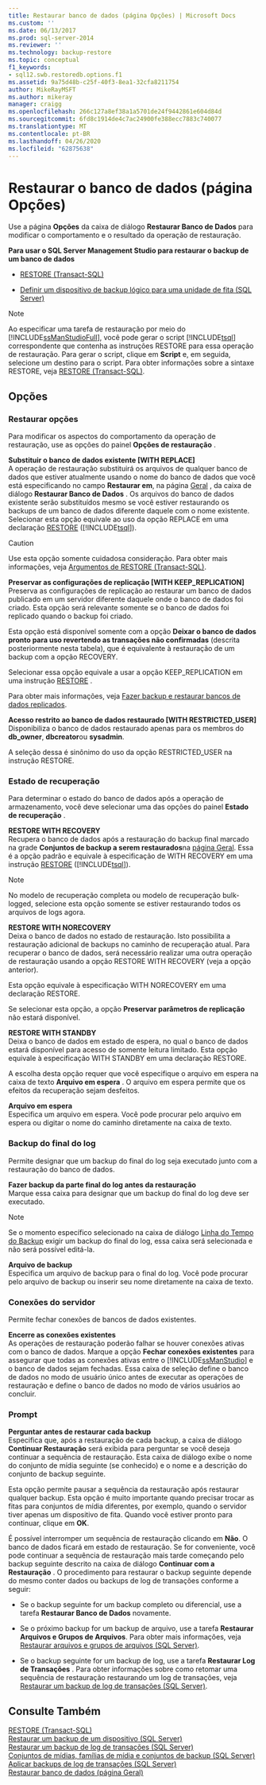 ```yaml
---
title: Restaurar banco de dados (página Opções) | Microsoft Docs
ms.custom: ''
ms.date: 06/13/2017
ms.prod: sql-server-2014
ms.reviewer: ''
ms.technology: backup-restore
ms.topic: conceptual
f1_keywords:
- sql12.swb.restoredb.options.f1
ms.assetid: 9a75d48b-c25f-40f3-8ea1-32cfa8211754
author: MikeRayMSFT
ms.author: mikeray
manager: craigg
ms.openlocfilehash: 266c127a8ef38a1a5701de24f9442861e604d84d
ms.sourcegitcommit: 6fd8c1914de4c7ac24900fe388ecc7883c740077
ms.translationtype: MT
ms.contentlocale: pt-BR
ms.lasthandoff: 04/26/2020
ms.locfileid: "62875638"
---
```

# <a name="restore-database-options-page"></a>Restaurar o banco de dados (página Opções)
  Use a página **Opções** da caixa de diálogo **Restaurar Banco de Dados** para modificar o comportamento e o resultado da operação de restauração.  
  
 **Para usar o SQL Server Management Studio para restaurar o backup de um banco de dados**  
  
-   [RESTORE &#40;Transact-SQL&#41;](/sql/t-sql/statements/restore-statements-transact-sql)  
  
-   [Definir um dispositivo de backup lógico para uma unidade de fita &#40;SQL Server&#41;](define-a-logical-backup-device-for-a-tape-drive-sql-server.md)  
  
> [!NOTE]  
>  Ao especificar uma tarefa de restauração por meio do [!INCLUDE[ssManStudioFull](../../includes/ssmanstudiofull-md.md)], você pode gerar o script [!INCLUDE[tsql](../../includes/tsql-md.md)] correspondente que contenha as instruções RESTORE para essa operação de restauração. Para gerar o script, clique em **Script** e, em seguida, selecione um destino para o script. Para obter informações sobre a sintaxe RESTORE, veja [RESTORE &#40;Transact-SQL&#41;](/sql/t-sql/statements/restore-statements-transact-sql).  
  
## <a name="options"></a>Opções  
  
### <a name="restore-options"></a>Restaurar opções  
 Para modificar os aspectos do comportamento da operação de restauração, use as opções do painel **Opções de restauração** .  
  
 **Substituir o banco de dados existente [WITH REPLACE]**  
 A operação de restauração substituirá os arquivos de qualquer banco de dados que estiver atualmente usando o nome do banco de dados que você está especificando no campo **Restaurar em**, na página [Geral](../../integration-services/general-page-of-integration-services-designers-options.md) , da caixa de diálogo **Restaurar Banco de Dados** . Os arquivos do banco de dados existente serão substituídos mesmo se você estiver restaurando os backups de um banco de dados diferente daquele com o nome existente. Selecionar esta opção equivale ao uso da opção REPLACE em uma declaração [RESTORE](/sql/t-sql/statements/restore-statements-arguments-transact-sql) ([!INCLUDE[tsql](../../includes/tsql-md.md)]).  
  
> [!CAUTION]  
>  Use esta opção somente cuidadosa consideração. Para obter mais informações, veja [Argumentos de RESTORE &#40;Transact-SQL&#41;](/sql/t-sql/statements/restore-statements-arguments-transact-sql).  
  
 **Preservar as configurações de replicação [WITH KEEP_REPLICATION]**  
 Preserva as configurações de replicação ao restaurar um banco de dados publicado em um servidor diferente daquele onde o banco de dados foi criado. Esta opção será relevante somente se o banco de dados foi replicado quando o backup foi criado.  
  
 Esta opção está disponível somente com a opção **Deixar o banco de dados pronto para uso revertendo as transações não confirmadas** (descrita posteriormente nesta tabela), que é equivalente à restauração de um backup com a opção RECOVERY.  
  
 Selecionar essa opção equivale a usar a opção KEEP_REPLICATION em uma instrução [RESTORE](/sql/t-sql/statements/restore-statements-transact-sql) .  
  
 Para obter mais informações, veja [Fazer backup e restaurar bancos de dados replicados](../replication/administration/back-up-and-restore-replicated-databases.md).  
  
 **Acesso restrito ao banco de dados restaurado [WITH RESTRICTED_USER]**  
 Disponibiliza o banco de dados restaurado apenas para os membros do **db_owner**, **dbcreator**ou **sysadmin**.  
  
 A seleção dessa é sinônimo do uso da opção RESTRICTED_USER na instrução RESTORE.  
  
### <a name="recovery-state"></a>Estado de recuperação  
 Para determinar o estado do banco de dados após a operação de armazenamento, você deve selecionar uma das opções do painel **Estado de recuperação** .  
  
 **RESTORE WITH RECOVERY**  
 Recupera o banco de dados após a restauração do backup final marcado na grade **Conjuntos de backup a serem restaurados**na [página Geral](../../integration-services/general-page-of-integration-services-designers-options.md). Essa é a opção padrão e equivale à especificação de WITH RECOVERY em uma instrução [RESTORE](/sql/t-sql/statements/restore-statements-arguments-transact-sql) ([!INCLUDE[tsql](../../includes/tsql-md.md)]).  
  
> [!NOTE]  
>  No modelo de recuperação completa ou modelo de recuperação bulk-logged, selecione esta opção somente se estiver restaurando todos os arquivos de logs agora.  
  
 **RESTORE WITH NORECOVERY**  
 Deixa o banco de dados no estado de restauração. Isto possibilita a restauração adicional de backups no caminho de recuperação atual. Para recuperar o banco de dados, será necessário realizar uma outra operação de restauração usando a opção RESTORE WITH RECOVERY (veja a opção anterior).  
  
 Esta opção equivale à especificação WITH NORECOVERY em uma declaração RESTORE.  
  
 Se selecionar esta opção, a opção **Preservar parâmetros de replicação** não estará disponível.  
  
 **RESTORE WITH STANDBY**  
 Deixa o banco de dados em estado de espera, no qual o banco de dados estará disponível para acesso de somente leitura limitado. Esta opção equivale à especificação WITH STANDBY em uma declaração RESTORE.  
  
 A escolha desta opção requer que você especifique o arquivo em espera na caixa de texto **Arquivo em espera** . O arquivo em espera permite que os efeitos da recuperação sejam desfeitos.  
  
 **Arquivo em espera**  
 Especifica um arquivo em espera. Você pode procurar pelo arquivo em espera ou digitar o nome do caminho diretamente na caixa de texto.  
  
### <a name="tail-log-backup"></a>Backup do final do log  
 Permite designar que um backup do final do log seja executado junto com a restauração do banco de dados.  
  
 **Fazer backup da parte final do log antes da restauração**  
 Marque essa caixa para designar que um backup do final do log deve ser executado.  
  
> [!NOTE]  
>  Se o momento específico selecionado na caixa de diálogo [Linha do Tempo do Backup](backup-timeline.md) exigir um backup do final do log, essa caixa será selecionada e não será possível editá-la.  
  
 **Arquivo de backup**  
 Especifica um arquivo de backup para o final do log. Você pode procurar pelo arquivo de backup ou inserir seu nome diretamente na caixa de texto.  
  
### <a name="server-connections"></a>Conexões do servidor  
 Permite fechar conexões de bancos de dados existentes.  
  
 **Encerre as conexões existentes**  
 As operações de restauração poderão falhar se houver conexões ativas com o banco de dados. Marque a opção **Fechar conexões existentes** para assegurar que todas as conexões ativas entre o [!INCLUDE[ssManStudio](../../includes/ssmanstudio-md.md)] e o banco de dados sejam fechadas. Essa caixa de seleção define o banco de dados no modo de usuário único antes de executar as operações de restauração e define o banco de dados no modo de vários usuários ao concluir.  
  
### <a name="prompt"></a>Prompt  
 **Perguntar antes de restaurar cada backup**  
 Especifica que, após a restauração de cada backup, a caixa de diálogo **Continuar Restauração** será exibida para perguntar se você deseja continuar a sequência de restauração. Esta caixa de diálogo exibe o nome do conjunto de mídia seguinte (se conhecido) e o nome e a descrição do conjunto de backup seguinte.  
  
 Esta opção permite pausar a sequência da restauração após restaurar qualquer backup. Esta opção é muito importante quando precisar trocar as fitas para conjuntos de mídia diferentes, por exemplo, quando o servidor tiver apenas um dispositivo de fita. Quando você estiver pronto para continuar, clique em **OK**.  
  
 É possível interromper um sequência de restauração clicando em **Não**. O banco de dados ficará em estado de restauração. Se for conveniente, você pode continuar a sequência de restauração mais tarde começando pelo backup seguinte descrito na caixa de diálogo **Continuar com a Restauração** . O procedimento para restaurar o backup seguinte depende do mesmo conter dados ou backups de log de transações conforme a seguir:  
  
-   Se o backup seguinte for um backup completo ou diferencial, use a tarefa **Restaurar Banco de Dados** novamente.  
  
-   Se o próximo backup for um backup de arquivo, use a tarefa **Restaurar Arquivos e Grupos de Arquivos**. Para obter mais informações, veja [Restaurar arquivos e grupos de arquivos &#40;SQL Server&#41;](restore-files-and-filegroups-sql-server.md).  
  
-   Se o backup seguinte for um backup de log, use a tarefa **Restaurar Log de Transações** . Para obter informações sobre como retomar uma sequência de restauração restaurando um log de transações, veja [Restaurar um backup de log de transações &#40;SQL Server&#41;](restore-a-transaction-log-backup-sql-server.md).  
  
## <a name="see-also"></a>Consulte Também  
 [RESTORE &#40;Transact-SQL&#41;](/sql/t-sql/statements/restore-statements-transact-sql)   
 [Restaurar um backup de um dispositivo &#40;SQL Server&#41;](restore-a-backup-from-a-device-sql-server.md)   
 [Restaurar um backup de log de transações &#40;SQL Server&#41;](restore-a-transaction-log-backup-sql-server.md)   
 [Conjuntos de mídias, famílias de mídia e conjuntos de backup &#40;SQL Server&#41;](media-sets-media-families-and-backup-sets-sql-server.md)   
 [Aplicar backups de log de transações &#40;SQL Server&#41;](transaction-log-backups-sql-server.md)   
 [Restaurar banco de dados &#40;página Geral&#41;](../../integration-services/general-page-of-integration-services-designers-options.md)  
  
  
